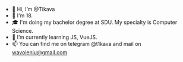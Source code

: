 - 👋 Hi, I’m @Tikava
- 🤖 I'm 18.
- 🎓 I'm doing my bachelor degree at SDU. My specialty is Computer Science.
- 🌱 I’m currently learning JS, VueJS.
- 📫 You can find me on telegram @t1kava and mail on wavoleniu@gmail.com
